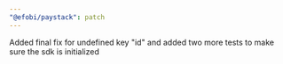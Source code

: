 ```yaml
---
"@efobi/paystack": patch
---
```


Added final fix for undefined key "id" and added two more tests to make sure the sdk is initialized
